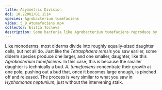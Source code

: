 ```yaml
---
title: Asymmetric Division
doi: 10.22002/D1.1514
species: Agrobacterium tumefaciens
video: 5_8_Atumefaciens.mp4
collector: Elitza Tocheva
description: Some bacteria like Agrobacterium tumefaciens reproduce by budding, with division producing two cells of unequal size
---
```


Like monoderms, most diderms divide into roughly equally-sized daughter cells, but not all do. Just like the *Tetrasphaera remsis* you saw earlier, some diderm species produce one larger, and one smaller, daughter, like this *Agrobacterium tumefaciens*. In this case, this is because the smaller daughter is technically a bud. *A. tumefaciens* concentrate their growth at one pole, pushing out a bud that, once it becomes large enough, is pinched off and released. The process is very similar to what you saw in *Hyphomonas neptunium*, just without the intervening stalk.

